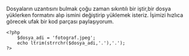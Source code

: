 
Dosyaların uzantısını bulmak çoğu zaman sıkıntılı bir iştir,bir dosya yüklerken formatını alıp ismini değiştirip yüklemek isteriz. İşimizi hızlıca görecek ufak bir kod parçası paylaşıyorum.  
    
    
    <?php
    	$dosya_adi = 'fotograf.jpeg';
    	echo ltrim(strrchr($dosya_adi,'.'),'.');
    ?>